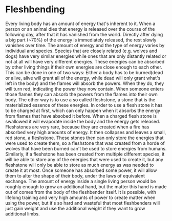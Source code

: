 # Fleshbending

Every living body has an amount of energy that's inherent to it. 
When a person or an animal dies that energy is released over the course of the following day, after that it has vanished from the world.
Directly after dying a big part (~70%) of the energy is immediately released, the rest slowly vanishes over time.
The amount of energy and the type of energy varies by individual and species. 
Species that are closely related (e.g. wolves and dogs) have very similar energies while ones that are only distantly related or not at all will have very different energies.
These energies can be absorbed by other living things if their own energies are close enough to each other.
This can be done in one of two ways: Either a body has to be burned(dead or alive, alive will grant all of the energy, while dead will only grant what's left in the body)  and the flames will absorb the powers. 
When they do, they will turn red, indicating the power they now contain.
When someone enters those flames they can absorb the powers from the flames into their own body.
The other way is to use a so called fleshstone, a stone that is the materialized essence of these energies.
In order to use a flesh stone it has to be charged at first, which can only happen when it absorbs the energy from flames that have absobed it before. 
When a charged flesh stone is swallowed it will evaporate inside the body and the energy gets released.
Fleshstones are very rare, because they are created when a fire has absorbed very high amounts of energy.
It then collapses and leaves a small, red stone, a fleshstone.
These stones then can only store the energies that were used to create them, so a fleshstone that was created from a horde of wolves that have been burned can't be used to store energies from humans.
Similarly, if a fleshstone has been created from multiple different species, it will be able to store any of the energies that were used to create it, but any fleshstone will only be able to store as much energy as was needed to create it at most.
Once someone has absorbed some power, it will allow them to alter the shape of their body, under the laws of equivalent exchange.
The amount of energy inside a single living person would be roughly enough to grow an additional hand, but the matter this hand is made out of comes from the body of the fleshbender itself.
It is possible, with lifelong training and very high amounts of power to create matter when using the power, but it's so hard and wasteful that most fleshbenders will just gain weight and use the additional weight if they want to grow additional limbs.
